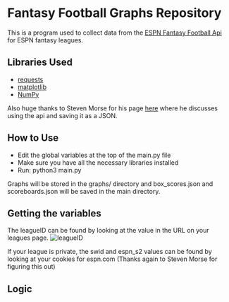# Fantasy Football Graphs Repository

This is a program used to collect data from the [ESPN Fantasy Football Api](http://games.espn.com/ffl/api/v2/scoreboard) for ESPN fantasy leagues. 

<h2> Libraries Used </h2> 

- [requests](http://docs.python-requests.org/en/master/)
- [matplotlib](https://matplotlib.org/)
- [NumPy](http://www.numpy.org/)

Also huge thanks to Steven Morse for his page [here](https://stmorse.github.io/journal/espn-fantasy-python.html) where he discusses using the api and saving it as a JSON. 

<h2> How to Use </h2>

- Edit the global variables at the top of the main.py file 
- Make sure you have all the necessary libraries installed
- Run: python3 main.py

Graphs will be stored in the graphs/ directory and box_scores.json and scoreboards.json will be saved in the main directory.

<h2> Getting the variables </h2> 

The leagueID can be found by looking at the value in the URL on your leagues page.
![leagueID](https://i.imgur.com/PV2SXsT.png)

If your league is private, the swid and espn_s2 values can be found by looking at your cookies for espn.com (Thanks again to Steven Morse for figuring this out)

<h2> Logic </h2>


